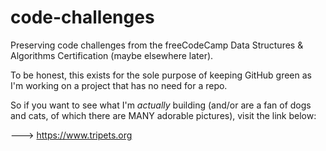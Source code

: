 # code-challenges
Preserving code challenges from the freeCodeCamp Data Structures &amp; Algorithms Certification (maybe elsewhere later).

To be honest, this exists for the sole purpose of keeping GitHub green as I'm working on a project that has no need for a repo. 

So if you want to see what I'm *actually* building (and/or are a fan of dogs and cats, of which there are MANY adorable pictures), visit the link below:

---> https://www.tripets.org
